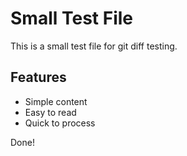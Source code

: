 # Small Test File

This is a small test file for git diff testing.

## Features
- Simple content
- Easy to read
- Quick to process

Done!